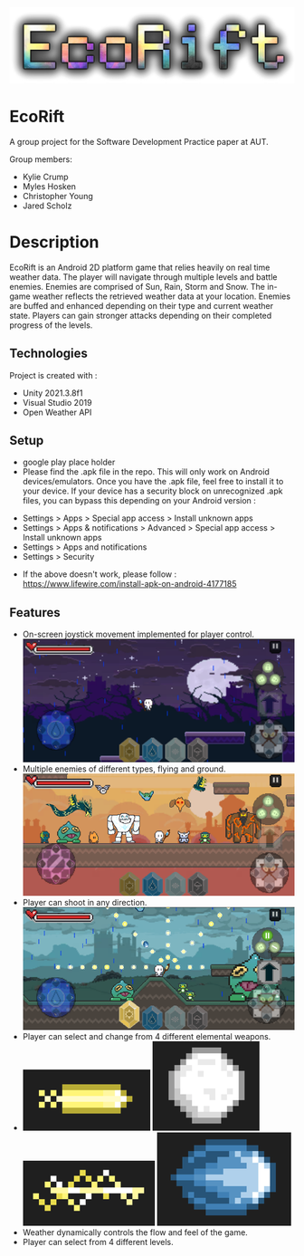 ![EcoRiftLogo](Images/NewLogoTestSolo.png)

# EcoRift
 A group project for the Software Development Practice paper at AUT.

Group members:
- Kylie Crump
- Myles Hosken
- Christopher Young
- Jared Scholz

# Description
EcoRift is an Android 2D platform game that relies heavily on real time weather data. The player will navigate through multiple levels and battle enemies. Enemies are comprised of Sun, Rain, Storm and Snow. The in-game weather reflects the retrieved weather data at your location. Enemies are buffed and enhanced depending on their type and current weather state. Players can gain stronger attacks depending on their completed progress of the levels. 

## Technologies
Project is created with :
* Unity 2021.3.8f1
* Visual Studio 2019
* Open Weather API

## Setup
* google play place holder
* Please find the .apk file in the repo. This will only work on Android devices/emulators. Once you have the .apk file, feel free to install it to your device. If your device has a security block on unrecognized .apk files, you can bypass this depending on your Android version :
- Settings > Apps > Special app access > Install unknown apps
- Settings > Apps & notifications > Advanced > Special app access > Install unknown apps
- Settings > Apps and notifications
- Settings > Security
* If the above doesn't work, please follow : https://www.lifewire.com/install-apk-on-android-4177185

## Features
- On-screen joystick movement implemented for player control.
 ![MovementDemo](Images/movement.png)
- Multiple enemies of different types, flying and ground.
 ![Enemies](Images/enemies.png)
- Player can shoot in any direction.
 ![Shooting](Images/shooting.png)
- Player can select and change from 4 different elemental weapons.
- ![Sunbullet](Images/sunbullet.png) ![Snowbullet](Images/snowbullet.png) ![Stormbullet](Images/stormbullet.png) ![Waterbullet](Images/waterbullet.png)
- Weather dynamically controls the flow and feel of the game.
- Player can select from 4 different levels.
